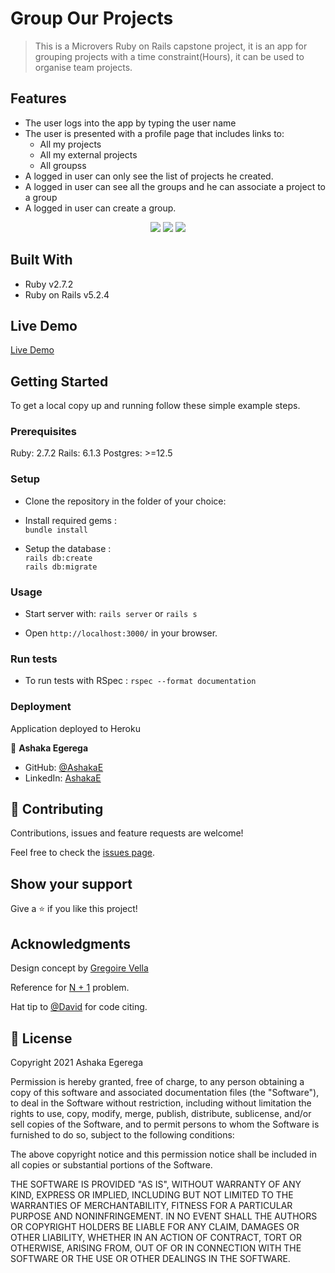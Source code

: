 # Group Our Projects

> This is a Microvers Ruby on Rails capstone project, it is an app for grouping projects with a time constraint(Hours), it can be used to organise team projects.

## Features

- The user logs into the app by typing the user name
- The user is presented with a profile page that includes links to:
  - All my projects
  - All my external projects
  - All groupss
- A logged in user can only see the list of projects he created.
- A logged in user can see all the groups and he can associate a project to a group
- A logged in user can create a group.

<p align="center">
  
  <img src="app/assets/images/f1.png">
  <img src="app/assets/images/f2.png">
  <img src="app/assets/images/f3.png">
  
</p>

## Built With

- Ruby v2.7.2
- Ruby on Rails v5.2.4

## Live Demo

[Live Demo](https://www.loom.com/share/fada7e2ba52e43afa0705075c9a247bd)

## Getting Started

To get a local copy up and running follow these simple example steps.

### Prerequisites

Ruby: 2.7.2
Rails: 6.1.3
Postgres: >=12.5

### Setup

- Clone the repository in the folder of your choice:<br> 

- Install required gems :<br>
`bundle install`

- Setup the database :<br>
`rails db:create`<br>
`rails db:migrate`


### Usage

- Start server with:
`rails server` or `rails s`

- Open `http://localhost:3000/` in your browser.

### Run tests

- To run tests with RSpec :
`rspec --format documentation`

### Deployment

Application deployed to Heroku

👤 **Ashaka Egerega**

- GitHub: [@AshakaE](https://github.com/AshakaE)
- LinkedIn: [AshakaE](https://www.linkedin.com/in/AshakaE/)

## 🤝 Contributing

Contributions, issues and feature requests are welcome!

Feel free to check the [issues page](https://github.com/AshakaE/group-our-projects/issues).

## Show your support

Give a ⭐️ if you like this project!

## Acknowledgments
Design concept by [Gregoire Vella](https://www.behance.net/gallery/19759151/Snapscan-iOs-design-and-branding?tracking_source=)

Reference for [N + 1](https://www.youtube.com/watch?v=oJ4Ur5XPAF8&ab_channel=BrianMorearty) problem.

Hat tip to [@David](https://github.com/Davidosky007) for code citing.

## 📝 License

Copyright 2021 Ashaka Egerega

Permission is hereby granted, free of charge, to any person obtaining a copy of this software and associated documentation files (the "Software"), to deal in the Software without restriction, including without limitation the rights to use, copy, modify, merge, publish, distribute, sublicense, and/or sell copies of the Software, and to permit persons to whom the Software is furnished to do so, subject to the following conditions:

The above copyright notice and this permission notice shall be included in all copies or substantial portions of the Software.

THE SOFTWARE IS PROVIDED "AS IS", WITHOUT WARRANTY OF ANY KIND, EXPRESS OR IMPLIED, INCLUDING BUT NOT LIMITED TO THE WARRANTIES OF MERCHANTABILITY, FITNESS FOR A PARTICULAR PURPOSE AND NONINFRINGEMENT. IN NO EVENT SHALL THE AUTHORS OR COPYRIGHT HOLDERS BE LIABLE FOR ANY CLAIM, DAMAGES OR OTHER LIABILITY, WHETHER IN AN ACTION OF CONTRACT, TORT OR OTHERWISE, ARISING FROM, OUT OF OR IN CONNECTION WITH THE SOFTWARE OR THE USE OR OTHER DEALINGS IN THE SOFTWARE.

